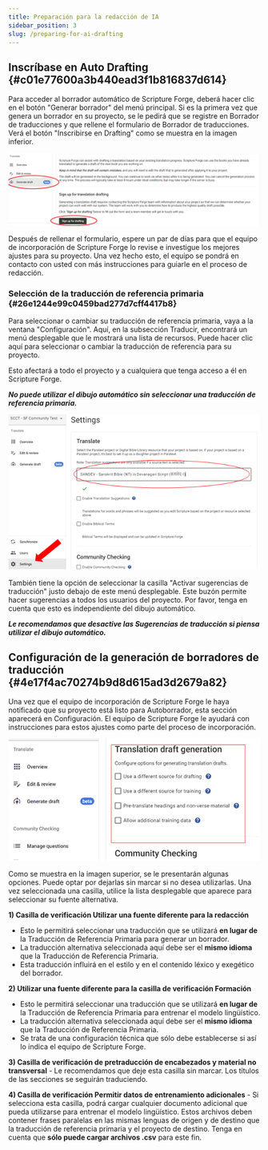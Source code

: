 ```yaml
---
title: Preparación para la redacción de IA
sidebar_position: 3
slug: /preparing-for-ai-drafting
---
```


## **Inscríbase en Auto Drafting** {#c01e77600a3b440ead3f1b816837d614}

Para acceder al borrador automático de Scripture Forge, deberá hacer clic en el botón "Generar borrador" del menú principal. Si es la primera vez que genera un borrador en su proyecto, se le pedirá que se registre en Borrador de traducciones y que rellene el formulario de Borrador de traducciones. Verá el botón "Inscribirse en Drafting" como se muestra en la imagen inferior.

![](./2066867633.png)

Después de rellenar el formulario, espere un par de días para que el equipo de incorporación de Scripture Forge lo revise e investigue los mejores ajustes para su proyecto. Una vez hecho esto, el equipo se pondrá en contacto con usted con más instrucciones para guiarle en el proceso de redacción.

### **Selección de la traducción de referencia primaria** {#26e1244e99c0459bad277d7cff4417b8}

Para seleccionar o cambiar su traducción de referencia primaria, vaya a la ventana "Configuración". Aquí, en la subsección Traducir, encontrará un menú desplegable que le mostrará una lista de recursos. Puede hacer clic aquí para seleccionar o cambiar la traducción de referencia para su proyecto.

Esto afectará a todo el proyecto y a cualquiera que tenga acceso a él en Scripture Forge.

_**No puede utilizar el dibujo automático sin seleccionar una traducción de referencia primaria.**_

![](./6569010.png)

También tiene la opción de seleccionar la casilla "Activar sugerencias de traducción" justo debajo de este menú desplegable. Este buzón permite hacer sugerencias a todos los usuarios del proyecto. Por favor, tenga en cuenta que esto es independiente del dibujo automático.

_**Le recomendamos que desactive las Sugerencias de traducción si piensa utilizar el dibujo automático.**_

## **Configuración de la generación de borradores de traducción** {#4e17f4ac70274b9d8d615ad3d2679a82}

Una vez que el equipo de incorporación de Scripture Forge le haya notificado que su proyecto está listo para Autoborrador, esta sección aparecerá en Configuración. El equipo de Scripture Forge le ayudará con instrucciones para estos ajustes como parte del proceso de incorporación.

![](./1316957426.png)

Como se muestra en la imagen superior, se le presentarán algunas opciones. Puede optar por dejarlas sin marcar si no desea utilizarlas. Una vez seleccionada una casilla, utilice la lista desplegable que aparece para seleccionar su fuente alternativa.

**1) Casilla de verificación Utilizar una fuente diferente para la redacción**

- Esto le permitirá seleccionar una traducción que se utilizará **en lugar de** la Traducción de Referencia Primaria para generar un borrador.
- La traducción alternativa seleccionada aquí debe ser el **mismo idioma** que la Traducción de Referencia Primaria.
- Esta traducción influirá en el estilo y en el contenido léxico y exegético del borrador.

**2) Utilizar una fuente diferente para la casilla de verificación Formación**

- Esto le permitirá seleccionar una traducción que se utilizará **en lugar de** la Traducción de Referencia Primaria para entrenar el modelo lingüístico.
- La traducción alternativa seleccionada aquí debe ser el **mismo idioma** que la Traducción de Referencia Primaria.
- Se trata de una configuración técnica que sólo debe establecerse si así lo indica el equipo de Scripture Forge.

**3) Casilla de verificación de pretraducción de encabezados y material no transversal** - Le recomendamos que deje esta casilla sin marcar. Los títulos de las secciones se seguirán traduciendo.

**4) Casilla de verificación Permitir datos de entrenamiento adicionales** - Si selecciona esta casilla, podrá cargar cualquier documento adicional que pueda utilizarse para entrenar el modelo lingüístico. Estos archivos deben contener frases paralelas en las mismas lenguas de origen y de destino que la traducción de referencia primaria y el proyecto de destino. Tenga en cuenta que **sólo puede cargar archivos .csv** para este fin.
